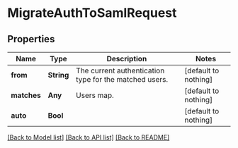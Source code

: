 # MigrateAuthToSamlRequest


## Properties
Name | Type | Description | Notes
------------ | ------------- | ------------- | -------------
**from** | **String** | The current authentication type for the matched users. | [default to nothing]
**matches** | **Any** | Users map. | [default to nothing]
**auto** | **Bool** |  | [default to nothing]


[[Back to Model list]](../README.md#models) [[Back to API list]](../README.md#api-endpoints) [[Back to README]](../README.md)


